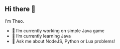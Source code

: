 ## Hi there 👋

I'm Theo.

- 🔭 I’m currently working on simple Java game
- 🌱 I’m currently learning Java
- 💬 Ask me about NodeJS, Python or Lua problems!

<!--
**Sibyrd/Sibyrd** is a ✨ _special_ ✨ repository because its `README.md` (this file) appears on your GitHub profile.

Here are some ideas to get you started:

- 🔭 I’m currently working on ...
- 🌱 I’m currently learning ...
- 👯 I’m looking to collaborate on ...
- 🤔 I’m looking for help with ...
- 💬 Ask me about ...
- 📫 How to reach me: ...
- 😄 Pronouns: ...
- ⚡ Fun fact: ...
-->
